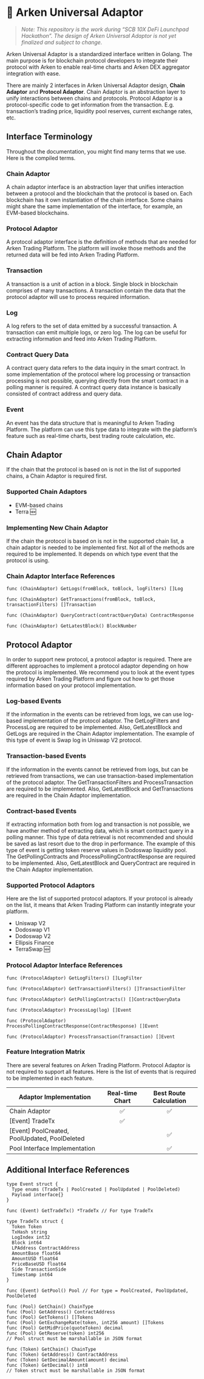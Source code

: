 # 🔌 Arken Universal Adaptor

> _Note: This repository is the work during “SCB 10X DeFi Launchpad Hackathon”. The design of Arken Universal Adaptor is not yet finalized and subject to change._

Arken Universal Adaptor is a standardized interface written in Golang. The main purpose is for blockchain protocol developers to integrate their protocol with Arken to enable real-time charts and Arken DEX aggregator integration with ease.

There are mainly 2 interfaces in Arken Universal Adaptor design, **Chain Adaptor** and **Protocol Adaptor**. Chain Adaptor is an abstraction layer to unify interactions between chains and protocols. Protocol Adaptor is a protocol-specific code to get information from the transaction. E.g. transaction’s trading price, liquidity pool reserves, current exchange rates, etc.

## Interface Terminology
Throughout the documentation, you might find many terms that we use. Here is the compiled terms.

### Chain Adaptor
A chain adaptor interface is an abstraction layer that unifies interaction between a protocol and the blockchain that the protocol is based on. Each blockchain has it own instantiation of the chain interface. Some chains might share the same implementation of the interface, for example, an EVM-based blockchains.

### Protocol Adaptor
A protocol adaptor interface is the definition of methods that are needed for Arken Trading Platform. The platform will invoke those methods and the returned data will be fed into Arken Trading Platform.

### Transaction
A transaction is a unit of action in a block. Single block in blockchain comprises of many transactions. A transaction contain the data that the protocol adaptor will use to process required information.

### Log
A log refers to the set of data emitted by a successful transaction. A transaction can emit multiple logs, or zero log. The log can be useful for extracting information and feed into Arken Trading Platform.

### Contract Query Data
A contract query data refers to the data inquiry in the smart contract. In some implementation of the protocol where log processing or transaction processing is not possible, querying directly from the smart contract in a polling manner is required. A contract query data instance is basically consisted of contract address and query data.

### Event
An event has the data structure that is meaningful to Arken Trading Platform. The platform can use this type data to integrate with the platform’s feature such as real-time charts, best trading route calculation, etc.

## Chain Adaptor
If the chain that the protocol is based on is not in the list of supported chains, a Chain Adaptor is required first.

### Supported Chain Adaptors
* EVM-based chains
* Terra 🆕

### Implementing New Chain Adaptor
If the chain the protocol is based on is not in the supported chain list, a chain adaptor is needed to be implemented first. Not all of the methods are required to be implemented. It depends on which type event that the protocol is using.

### Chain Adaptor Interface References

```golang
func (ChainAdaptor) GetLogs(fromBlock, toBlock, logFilters) []Log

func (ChainAdaptor) GetTransactions(fromBlock, toBlock, transactionFilters) []Transaction

func (ChainAdaptor) QueryContract(contractQueryData) ContractResponse

func (ChainAdaptor) GetLatestBlock() BlockNumber
```

## Protocol Adaptor
In order to support new protocol, a protocol adaptor is required. There are different approaches to implement a protocol adaptor depending on how the protocol is implemented. We recommend you to look at the event types required by Arken Trading Platform and figure out how to get those information based on your protocol implementation.

### Log-based Events
If the information in the events can be retrieved from logs, we can use log-based implementation of the protocol adaptor. The GetLogFilters and ProcessLog are required to be implemented. Also, GetLatestBlock and GetLogs are required in the Chain Adaptor implementation. The example of this type of event is Swap log in Uniswap V2 protocol.

### Transaction-based Events
If the information in the events cannot be retrieved from logs, but can be retrieved from transactions, we can use transaction-based implementation of the protocol adaptor. The GetTransactionFilters and ProcessTransaction are required to be implemented. Also, GetLatestBlock and GetTransactions are required in the Chain Adaptor implementation.

### Contract-based Events
If extracting information both from log and transaction is not possible, we have another method of extracting data, which is smart contract query in a polling manner. This type of data retrieval is not recommended and should be saved as last resort due to the drop in performance. The example of this type of event is getting token reserve values in Dodoswap liquidity pool. The GetPollingContracts and ProcessPollingContractResponse are required to be implemented. Also, GetLatestBlock and QueryContract are required in the Chain Adaptor implementation.

### Supported Protocol Adaptors
Here are the list of supported protocol adaptors. If your protocol is already on the list, it means that Arken Trading Platform can instantly integrate your platform.
* Uniswap V2
* Dodoswap V1
* Dodoswap V2
* Ellipsis Finance
* TerraSwap 🆕

### Protocol Adaptor Interface References

```golang
func (ProtocolAdaptor) GetLogFilters() []LogFilter

func (ProtocolAdaptor) GetTransactionFilters() []TransactionFilter

func (ProtocolAdaptor) GetPollingContracts() []ContractQueryData

func (ProtocolAdaptor) ProcessLog(log) []Event

func (ProtocolAdaptor) ProcessPollingContractResponse(ContractResponse) []Event

func (ProtocolAdaptor) ProcessTransaction(Transaction) []Event
```
### Feature Integration Matrix
There are several features on Arken Trading Platform. Protocol Adaptor is not required to support all features. Here is the list of events that is required to be implemented in each feature.

| Adaptor Implementation                        | Real-time Chart | Best Route Calculation |
|-----------------------------------------------|:---------------:|:----------------------:|
| Chain Adaptor                                 |        ✅        |            ✅           |
| [Event] TradeTx                               |        ✅        |                        |
| [Event] PoolCreated, PoolUpdated, PoolDeleted |                 |            ✅           |
| Pool Interface Implementation                 |                 |            ✅           |

## Additional Interface References
```golang
type Event struct {
  Type enums (TradeTx | PoolCreated | PoolUpdated | PoolDeleted)
  Payload interface{}
}

func (Event) GetTradeTx() *TradeTx // For type TradeTx

type TradeTx struct {
  Token Token
  TxHash string
  LogIndex int32
  Block int64
  LPAddress ContractAddress
  AmountBase float64
  AmountUSD float64
  PriceBaseUSD float64
  Side TransactionSide
  Timestamp int64
}

func (Event) GetPool() Pool // For type = PoolCreated, PoolUpdated, PoolDeleted

func (Pool) GetChain() ChainType
func (Pool) GetAddress() ContractAddress
func (Pool) GetTokens() []Tokens
func (Pool) GetExchangeRate(token, int256 amount) []Tokens
func (Pool) GetMidPrice(quoteToken) decimal
func (Pool) GetReserve(token) int256
// Pool struct must be marshallable in JSON format

func (Token) GetChain() ChainType
func (Token) GetAddress() ContractAddress
func (Token) GetDecimalAmount(amount) decimal
func (Token) GetDecimal() int8
// Token struct must be marshallable in JSON format
```
